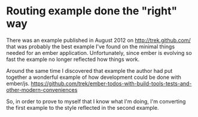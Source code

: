 # Routing example done the "right" way

There was an example published in August 2012 on
http://trek.github.com/ that was probably the best example I've found
on the minimal things needed for an ember application. Unfortunately,
since ember is evolving so fast the example no longer reflected how
things work.

Around the same time I discovered that example the author had put
together a wonderful example of how development could be done with
ember/js. https://github.com/trek/ember-todos-with-build-tools-tests-and-other-modern-conveniences

So, in order to prove to myself that I know what I'm doing, I'm
converting the first example to the style reflected in the second
example.